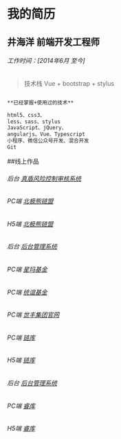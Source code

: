 # **我的简历**

## **井海洋  前端开发工程师**

###### 工作时间：[2014年6月 至今]
> 技术栈 Vue + bootstrap + stylus



``` bash

**已经掌握+使用过的技术**

html5、css3、
less、sass、stylus
JavaScript、jQuery、
angularjs、Vue、Typescript
小程序、微信公众号开发、混合开发
Git

```
##线上作品
###### 后台 [真盾风险控制审核系统](http://www.zhendun360.com)

###### PC端 [北极熊链盟](https://www.bjxcaifu.com)
###### H5端 [北极熊链盟](https://www.bjxcaifu.com)
###### 后台 [后台管理系统](http://home.p2p.bjxcaifu.com)

###### PC端 [星玛基金](http://www.xingmafund.com)

###### PC端 [统谊基金](http://www.tongyifund.com)

###### PC端 [世丰集团官网](http://www.seefinegroup.com)

###### PC端 [链库](http://www.liankur.com)
###### H5端 [链库](https://m.lianku.org.cn)
###### 后台 [后台管理系统](http://sys.liankur.com)

###### PC端 [睿库](http://smartcold.org.cn)
###### H5端 [睿库](https://m.cold360.cn)
